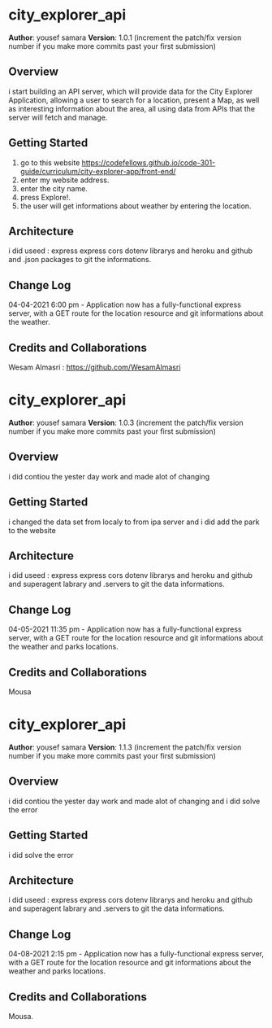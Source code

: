# city_explorer_api

**Author**: yousef samara
**Version**: 1.0.1 (increment the patch/fix version number if you make more commits past your first submission)

## Overview
i start building an API server, which will provide data for the City Explorer Application, allowing a user to search for a location, present a Map, as well as interesting information about the area, all using data from APIs that the server will fetch and manage.

## Getting Started
1. go to this website https://codefellows.github.io/code-301-guide/curriculum/city-explorer-app/front-end/
2. enter my website address.
3. enter the city name.
4. press Explore!.
5. the user will get informations about weather by entering the location.

## Architecture
i did useed : express express cors dotenv librarys and heroku and github and .json packages to git the informations.

## Change Log


04-04-2021 6:00 pm - Application now has a fully-functional express server, with a GET route for the location resource and git informations about the weather.

## Credits and Collaborations
 Wesam Almasri :  https://github.com/WesamAlmasri



 # city_explorer_api

**Author**: yousef samara
**Version**: 1.0.3 (increment the patch/fix version number if you make more commits past your first submission)

## Overview
i did contiou the yester day work and made alot of changing
## Getting Started
i changed the data set from localy to from ipa server
and i did add the park to the website

## Architecture
i did useed : express express cors dotenv librarys and heroku and github and superagent labrary and .servers to git the data informations.

## Change Log


04-05-2021 11:35 pm - Application now has a fully-functional express server, with a GET route for the location resource and git informations about the weather and parks locations.

## Credits and Collaborations
Mousa

# city_explorer_api

**Author**: yousef samara
**Version**: 1.1.3 (increment the patch/fix version number if you make more commits past your first submission)

## Overview
i did contiou the yester day work and made alot of changing and i did solve the error
## Getting Started
i did solve the error

## Architecture
i did useed : express express cors dotenv librarys and heroku and github and superagent labrary and .servers to git the data informations.

## Change Log


04-08-2021 2:15 pm - Application now has a fully-functional express server, with a GET route for the location resource and git informations about the weather and parks locations.

## Credits and Collaborations
Mousa.


